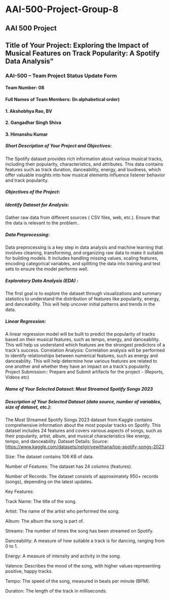 # AAI-500-Project-Group-8
## AAI 500 Project 
## Title of Your Project:  Exploring the Impact of Musical Features on Track Popularity: A Spotify Data Analysis"

### AAI-500 – Team Project Status Update Form

#### Team Number: 08

#### Full Names of Team Members: (In alphabetical order)
#### 1. Akshobhya Rao, BV 
#### 2. Gangadhar Singh Shiva 
#### 3. Himanshu Kumar



##### Short Description of Your Project and Objectives: 

The Spotify dataset provides rich information about various musical tracks, including their popularity, characteristics, and attributes. 
This data contains features such as track duration, danceability, energy, and loudness,
which offer valuable insights into how musical elements influence listener behavior and track popularity.

##### Objectives of the Project:

##### Identify Dataset for Analysis:
Gather raw data from different sources ( CSV files, web, etc.). Ensure that the data is relevant to the problem..

##### Data Preprocessing:
Data preprocessing is a key step in data analysis and machine learning that involves cleaning, transforming, and organizing raw data to make it suitable for building models. It includes handling missing values, scaling features, encoding categorical variables, and splitting the data into training and test sets to ensure the model performs well.

##### Exploratory Data Analysis (EDA) :
The first goal is to explore the dataset through visualizations and summary statistics to understand the distribution of features like popularity, energy, and danceability. This will help uncover initial patterns and trends in the data.

##### Linear Regression:
A linear regression model will be built to predict the popularity of tracks based on their musical features, such as tempo, energy, and danceability. This will help us understand which features are the strongest predictors of a track's success.
Correlation Analysis:
Correlation analysis will be performed to identify relationships between numerical features, such as energy and danceability. This will help determine how various features are related to one another and whether they have an impact on a track's popularity.
Project Submission::
Prepare and Submit artifacts for the project - (Reports, Videos etc)


##### Name of Your Selected Dataset: Most Streamed Spotify Songs 2023

##### Description of Your Selected Dataset (data source, number of variables, size of dataset, etc.): 

The Most Streamed Spotify Songs 2023 dataset from Kaggle contains comprehensive information about the most popular tracks on Spotify. This dataset includes 24 features and covers various aspects of songs, such as their popularity, artist, album, and musical characteristics like energy, tempo, and danceability.
Dataset Details:
Source: https://www.kaggle.com/datasets/nelgiriyewithana/top-spotify-songs-2023 

Size: The dataset contains 106 KB of data.

Number of Features: The dataset has 24 columns (features).

Number of Records: The dataset consists of approximately 950+ records (songs), depending on the latest updates.

Key Features:

Track Name: The title of the song.

Artist: The name of the artist who performed the song.

Album: The album the song is part of.

Streams: The number of times the song has been streamed on Spotify.

Danceability: A measure of how suitable a track is for dancing, ranging from 0 to 1.

Energy: A measure of intensity and activity in the song.

Valence: Describes the mood of the song, with higher values representing positive, happy tracks.

Tempo: The speed of the song, measured in beats per minute (BPM).

Duration: The length of the track in milliseconds.




